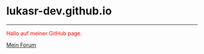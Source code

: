 # lukasr-dev.github.io
<hr>
<p style="color:red;">Hallo auf meiner GitHub page.</p>
<a href="https://forum-planet-of-games.de">Mein Forum</a>
